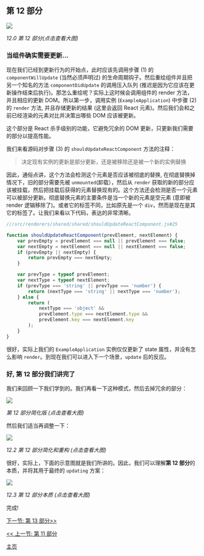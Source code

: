 ## 第 12 部分

[![](https://twisger.github.io/Under-the-hood-ReactJS/master/stack/images/12/part-12.svg)](https://twisger.github.io/Under-the-hood-ReactJS/master/stack/images/12/part-12.svg)

<em>12.0 第 12 部分(点击查看大图)</em>

### 当组件确实需要更新...

现在我们已经到更新行为的开始点，此时应该先调用步骤 (1) 的 `componentWillUpdate` (当然必须声明过) 的生命周期钩子。然后重绘组件并且把另一个知名的方法 `componentDidUpdate` 的调用压入队列 (推迟是因为它应该在更新操作结束后执行)。那怎么重绘呢？实际上这时候会调用组件的 render 方法，并且相应的更新 DOM。所以第一步，调用实例 (`ExampleApplication`) 中步骤 (2) 的 `render` 方法, 并且存储更新的结果 (这里会返回 React 元素)。然后我们会和之前已经渲染的元素对比并决策出哪些 DOM 应该被更新。

这个部分是 React 杀手级别的功能，它避免冗余的 DOM 更新，只更新我们需要的部分以提高性能。

我们来看源码对步骤 (3) 的 `shouldUpdateReactComponent` 方法的注释：

> 决定现有实例的更新是部分更新，还是被移除还是被一个新的实例替换

因此，通俗点讲，这个方法会检测这个元素是否应该被彻底的替换, 在彻底替换掉情况下，旧的部分需要先被 `unmounted`(卸载），然后从 `render` 获取的新的部分应该被挂载，然后把挂载后获得的元素替换现有的。这个方法还会检测是否一个元素可以被部分更新。彻底替换元素的主要条件是当一个新的元素是空元素 (意即被 render 逻辑移除了)。或者它的标签不同，比如原先是一个 `div`，然而是现在是其它的标签了。让我们来看以下代码，表达的非常清晰。

```javascript
///src/renderers/shared/shared/shouldUpdateReactComponent.js#25

function shouldUpdateReactComponent(prevElement, nextElement) {
    var prevEmpty = prevElement === null || prevElement === false;
    var nextEmpty = nextElement === null || nextElement === false;
    if (prevEmpty || nextEmpty) {
        return prevEmpty === nextEmpty;
    }

    var prevType = typeof prevElement;
    var nextType = typeof nextElement;
    if (prevType === 'string' || prevType === 'number') {
        return (nextType === 'string' || nextType === 'number');
    } else {
        return (
            nextType === 'object' &&
            prevElement.type === nextElement.type &&
            prevElement.key === nextElement.key
        );
    }
}
```

很好，实际上我们的 `ExampleApplication` 实例仅仅更新了 state 属性，并没有怎么影响 `render`。到现在我们可以进入下一个场景，`update` 后的反应。

### 好, 第 12 部分我们讲完了

我们来回顾一下我们学到的。我们再看一下这种模式，然后去掉冗余的部分：

[![](https://twisger.github.io/Under-the-hood-ReactJS/master/stack/images/12/part-12-A.svg)](https://twisger.github.io/Under-the-hood-ReactJS/master/stack/images/12/part-12-A.svg)

<em>*第 12 部分简化版 (点击查看大图)*</em>

然后我们适当再调整一下：

[![](https://twisger.github.io/Under-the-hood-ReactJS/master/stack/images/12/part-12-B.svg)](https://twisger.github.io/Under-the-hood-ReactJS/master/stack/images/12/part-12-B.svg)

<em>12.2 第 12 部分简化和重构 (点击查看大图)</em>

很好，实际上，下面的示意图就是我们所讲的。因此，我们可以理解**第 12 部分**的本质，并将其用于最终的 `updating` 方案：

[![](https://twisger.github.io/Under-the-hood-ReactJS/master/stack/images/12/part-12-C.svg)](https://twisger.github.io/Under-the-hood-ReactJS/master/stack/images/12/part-12-C.svg)

<em>12.3 第 12 部分本质 (点击查看大图)</em>

完成!


[下一节: 第 13 部分>>](./Part-13.md)

[<< 上一节: 第 11 部分](./Part-11.md)


[主页](./README.md)
